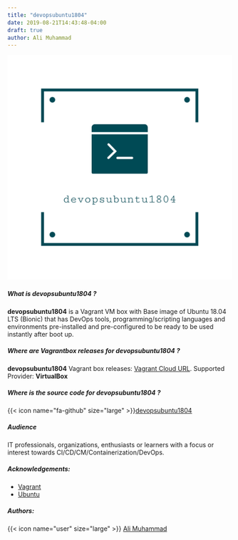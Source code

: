 ```yaml
---
title: "devopsubuntu1804"
date: 2019-08-21T14:43:48-04:00
draft: true
author: Ali Muhammad
---
```


![devopsubuntu1804-logo](devopsubuntu1804_transparent_logo.png?height=230px)


##### What is _devopsubuntu1804_ ?
**devopsubuntu1804** is a Vagrant VM box with Base image of Ubuntu 18.04 LTS (Bionic) that has DevOps tools, programming/scripting languages and environments pre-installed and pre-configured to be ready to be used instantly after boot up.

##### Where are Vagrantbox releases for _devopsubuntu1804_ ?
**devopsubuntu1804** Vagrant box releases: [Vagrant Cloud URL](https://app.vagrantup.com/darkwizard242/boxes/devopsubuntu1804). Supported Provider: **VirtualBox**

##### Where is the source code for _devopsubuntu1804_ ?
{{< icon name="fa-github" size="large" >}}[devopsubuntu1804](https://github.com/darkwizard242/devopsubuntu1804)

##### Audience
IT professionals, organizations, enthusiasts or learners with a focus or interest towards CI/CD/CM/Containerization/DevOps.


##### Acknowledgements:
 * [Vagrant](https://www.vagrantup.com/)
 * [Ubuntu](https://www.ubuntu.com/)

##### Authors:
{{< icon name="user" size="large" >}} [Ali Muhammad](https://www.linkedin.com/in/ali-muhammad-759791130/)
